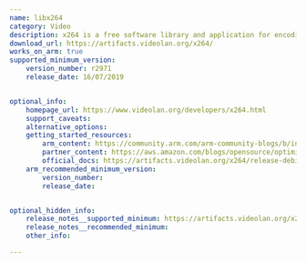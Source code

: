 ```yaml
---
name: libx264
category: Video
description: x264 is a free software library and application for encoding video streams into the H.264/MPEG-4 AVC compression format.
download_url: https://artifacts.videolan.org/x264/
works_on_arm: true
supported_minimum_version:
    version_number: r2971
    release_date: 16/07/2019


optional_info:
    homepage_url: https://www.videolan.org/developers/x264.html
    support_caveats:
    alternative_options:
    getting_started_resources:
        arm_content: https://community.arm.com/arm-community-blogs/b/infrastructure-solutions-blog/posts/oracle-cloud-infrastructure-arm-based-a1 
        partner_content: https://aws.amazon.com/blogs/opensource/optimized-video-encoding-with-ffmpeg-on-aws-graviton-processors/
        official_docs: https://artifacts.videolan.org/x264/release-debian-aarch64/
    arm_recommended_minimum_version:
        version_number: 
        release_date: 


optional_hidden_info:
    release_notes__supported_minimum: https://artifacts.videolan.org/x264/release-debian-aarch64/x264-r2971-98ee9d2
    release_notes__recommended_minimum: 
    other_info: 

---
```

